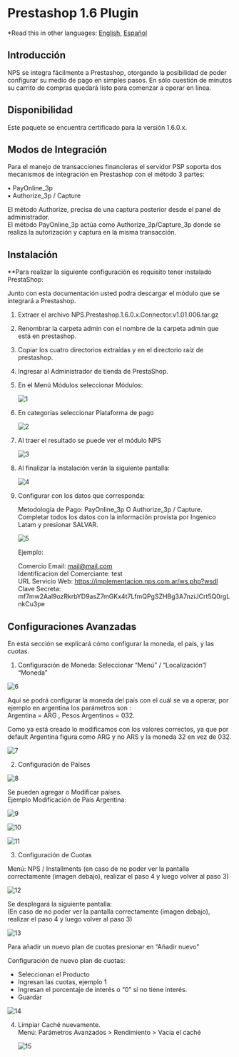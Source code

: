 # Prestashop 1.6 Plugin

*Read this in other languages: [English](README.md), [Español](README.es.md)

## Introducción

NPS se integra fácilmente a Prestashop, otorgando la posibilidad de poder configurar su medio de pago en simples pasos. En sólo cuestión de minutos su carrito de compras quedará listo para comenzar a operar en línea.

## Disponibilidad

Este paquete se encuentra certificado para la versión 1.6.0.x.


## Modos de Integración

Para el manejo de transacciones financieras el servidor PSP soporta dos mecanismos de integración en Prestashop con el método 3 partes:     

•	PayOnline_3p        
•	Authorize_3p / Capture      

El método Authorize, precisa de una captura posterior desde el panel de administrador.      
El método PayOnline_3p actúa como Authorize_3p/Capture_3p donde se realiza la autorización y captura en la misma transacción.       

## Instalación

**Para realizar la siguiente configuración es requisito tener instalado PrestaShop: 

Junto con esta documentación usted podra descargar el módulo que se integrará a Prestashop.

1.	Extraer el archivo NPS.Prestashop.1.6.0.x.Connector.v1.01.006.tar.gz

2.	Renombrar la carpeta admin con el nombre de la carpeta admin que está en prestashop.

3.	Copiar los cuatro directorios extraídas y en el directorio raíz de prestashop. 

4.	Ingresar al Administrador de tienda de PrestaShop.

5.	En el Menú Módulos seleccionar Módulos:

    ![1](https://cloud.githubusercontent.com/assets/24914148/25529881/65136ea0-2bfa-11e7-841f-7251dda04e76.png)

6.	En categorías seleccionar Plataforma de pago

    ![2](https://cloud.githubusercontent.com/assets/24914148/25529882/651736fc-2bfa-11e7-860e-ea96e1955d17.png)

7.	Al traer el resultado se puede ver el módulo NPS

    ![3](https://cloud.githubusercontent.com/assets/24914148/25529883/651856f4-2bfa-11e7-8243-2ea60883ce76.png)

8.	Al finalizar la instalación verán la siguiente pantalla:

    ![4](https://cloud.githubusercontent.com/assets/24914148/25529884/65226ec8-2bfa-11e7-9d4e-73f9c05b034d.png)

9.	Configurar con los datos que corresponda:

    Metodología de Pago: PayOnline_3p O Authorize_3p / Capture.   
    Completar todos los datos con la información provista por Ingenico Latam y presionar SALVAR.  

    ![5](https://cloud.githubusercontent.com/assets/24914148/25529885/652b101e-2bfa-11e7-984a-dc58bf8f5883.png)

    Ejemplo: 

    Comercio Email: mail@mail.com   
    Identificacion del Comerciante: test    
    URL Servicio Web: https://implementacion.nps.com.ar/ws.php?wsdl   
    Clave Secreta: mf7mw2Aal9ozRkrbYD9asZ7mGKx4t7LfmQPgSZHBg3A7nziJCrt5Q0rgLnkCu3pe   

## Configuraciones Avanzadas

En esta sección se explicará cómo configurar la moneda, el país, y las cuotas.

1. Configuración de Moneda:
  Seleccionar “Menú” / “Localización”/ “Moneda”
  
  ![6](https://cloud.githubusercontent.com/assets/24914148/25529886/654ad58e-2bfa-11e7-8bf2-e15400ba5c80.png)

  Aquí se podrá configurar la moneda del país con el cuál se va a operar, por ejemplo en argentina los parámetros son :       
  Argentina = ARG   ,  Pesos Argentinos = 032.        

  Como ya está creado lo modificamos con los valores correctos, ya que por default Argentina figura como ARG y no ARS y la moneda 32 en vez de 032.

  ![7](https://cloud.githubusercontent.com/assets/24914148/25529887/654e293c-2bfa-11e7-9958-643809a2b39c.png)
  
2. Configuración de Países

  ![8](https://cloud.githubusercontent.com/assets/24914148/25529888/655130f0-2bfa-11e7-9764-78785281a577.png)

  Se pueden agregar o Modificar países.       
  Ejemplo Modificación de País Argentina:     

  ![9](https://cloud.githubusercontent.com/assets/24914148/25529889/6553adbc-2bfa-11e7-90e2-ea6229c132dd.png)
  
  ![10](https://cloud.githubusercontent.com/assets/24914148/25529875/64d71fc2-2bfa-11e7-8be3-bd03206b6dc2.png)
  
  ![11](https://cloud.githubusercontent.com/assets/24914148/25529876/64e08576-2bfa-11e7-974f-63483ce33ddd.png)

3. Configuración de Cuotas

  Menú: NPS / Installments (en caso de no poder ver la pantalla correctamente (imagen debajo), realizar el paso 4 y luego volver al paso 3)

  ![12](https://cloud.githubusercontent.com/assets/24914148/25529877/64e3420c-2bfa-11e7-9516-0e2e07d4644b.png)

  Se desplegará la siguiente pantalla:        
  (En caso de no poder ver la pantalla correctamente (imagen debajo), realizar el paso 4 y luego volver al paso 3) 

  ![13](https://cloud.githubusercontent.com/assets/24914148/25529879/64e62e54-2bfa-11e7-92cf-951002c0e872.png)

  Para añadir un nuevo plan de cuotas presionar en “Añadir nuevo”     

  Configuración de nuevo plan de cuotas:

  + Seleccionan el Producto
  + Ingresan las cuotas, ejemplo 1
  + Ingresan el porcentaje de interés o “0” si no tiene interés. 
  + Guardar

  ![14](https://cloud.githubusercontent.com/assets/24914148/25529878/64e501dc-2bfa-11e7-9708-6a4f0c475b01.png)

4.	Limpiar Caché nuevamente.       
    Menú: Parámetros Avanzados > Rendimiento > Vacia el caché

    ![15](https://cloud.githubusercontent.com/assets/24914148/25529880/64eb2846-2bfa-11e7-92b7-5eb025939758.png)
